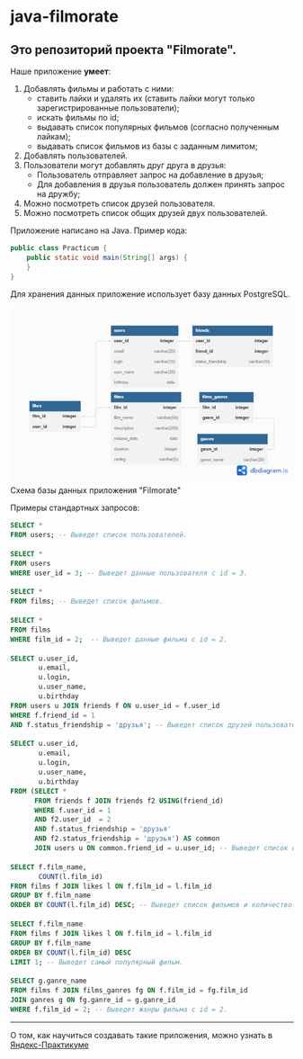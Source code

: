 # java-filmorate
## Это репозиторий проекта "Filmorate".
Наше приложение **умеет**:
1. Добавлять фильмы и работать с ними:
   * ставить лайки и удалять их (ставить лайки могут только зарегистрированные пользователи);
   * искать фильмы по id;
   * выдавать список популярных фильмов (согласно полученным лайкам);
   * выдавать список фильмов из базы с заданным лимитом;
2. Добавлять пользователей.
3. Пользователи могут добавлять друг друга в друзья:
   * Пользователь отправляет запрос на добавление в друзья;
   * Для добавления в друзья пользователь должен принять запрос на дружбу;
4. Можно посмотреть список друзей пользователя.
5. Можно посмотреть список общих друзей двух пользователей.

Приложение написано на Java. Пример кода:
```java
public class Practicum {
    public static void main(String[] args) {
    }
}
```
Для хранения данных приложение использует базу данных PostgreSQL.

![Схема базы данных приложения "Filmorate"](/Filmorate_PosgreSQL.png)
Схема базы данных приложения "Filmorate"

Примеры стандартных запросов:
```sql
SELECT * 
FROM users; -- Выведет список пользователей.

SELECT * 
FROM users
WHERE user_id = 3; -- Выведет данные пользователя с id = 3.

SELECT * 
FROM films; -- Выведет список фильмов.

SELECT * 
FROM films 
WHERE film_id = 2;  -- Выведет данные фильма с id = 2.

SELECT u.user_id,
       u.email, 
       u.login, 
       u.user_name, 
       u.birthday  
FROM users u JOIN friends f ON u.user_id = f.user_id
WHERE f.friend_id = 1
AND f.status_friendship = 'друзья'; -- Выведет список друзей пользователя с id = 1.

SELECT u.user_id, 
       u.email, 
       u.login, 
       u.user_name, 
       u.birthday
FROM (SELECT *
      FROM friends f JOIN friends f2 USING(friend_id)
      WHERE f.user_id = 1 
      AND f2.user_id  = 2 
      AND f.status_friendship = 'друзья' 
      AND f2.status_friendship = 'друзья') AS common 
      JOIN users u ON common.friend_id = u.user_id; -- Выведет список общих друзей пользователя с id = 1 и id = 2.

SELECT f.film_name, 
       COUNT(l.film_id) 
FROM films f JOIN likes l ON f.film_id = l.film_id 
GROUP BY f.film_name 
ORDER BY COUNT(l.film_id) DESC; -- Выведет список фильмов и количество лайков (начиная с самого популярного).

SELECT f.film_name 
FROM films f JOIN likes l ON f.film_id = l.film_id  
GROUP BY f.film_name 
ORDER BY COUNT(l.film_id) DESC 
LIMIT 1; -- Выведет самый популярный фильм.

SELECT g.ganre_name 
FROM films f JOIN films_ganres fg ON f.film_id = fg.film_id 
JOIN ganres g ON fg.ganre_id = g.ganre_id 
WHERE f.film_id = 2; -- Выведет жанры фильма с id = 2.
```

------
О том, как научиться создавать такие приложения, можно узнать в [Яндекс-Практикуме](https://practicum.yandex.ru/java-developer/ "Тут учат Java!")
